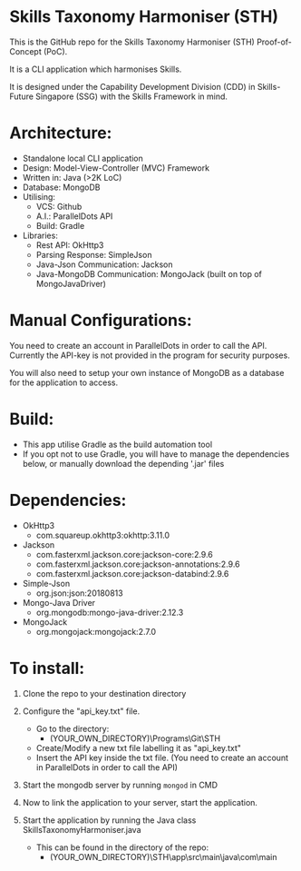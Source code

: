# Skills Taxonomy Harmoniser (STH)
This is the GitHub repo for the Skills 
Taxonomy Harmoniser (STH) Proof-of-Concept (PoC).

It is a CLI application which harmonises Skills.

It is designed under the Capability Development Division (CDD) in Skills-Future Singapore (SSG) with the Skills Framework in mind. 

# Architecture:

* Standalone local CLI application
* Design: Model-View-Controller (MVC) Framework
* Written in: Java (>2K LoC)
* Database: MongoDB
* Utilising: 
    * VCS: Github
    * A.I.: ParallelDots API
    * Build: Gradle
* Libraries: 
    * Rest API: OkHttp3 
    * Parsing Response: SimpleJson
    * Java-Json Communication: Jackson
    * Java-MongoDB Communication: MongoJack (built on top of MongoJavaDriver)


# Manual Configurations:

You need to create an account in ParallelDots in order to call the API.
Currently the API-key is not provided in the program for security purposes.

You will also need to setup your own instance of MongoDB as a database for the application to access.

# Build:

* This app utilise Gradle as the build automation tool
* If you opt not to use Gradle, you will have to manage the dependencies below, or manually download the depending '.jar' files

# Dependencies:
* OkHttp3
    * com.squareup.okhttp3:okhttp:3.11.0
* Jackson
    * com.fasterxml.jackson.core:jackson-core:2.9.6
    * com.fasterxml.jackson.core:jackson-annotations:2.9.6
    * com.fasterxml.jackson.core:jackson-databind:2.9.6
* Simple-Json
    * org.json:json:20180813
* Mongo-Java Driver
    * org.mongodb:mongo-java-driver:2.12.3
* MongoJack
    * org.mongojack:mongojack:2.7.0

# To install:
1. Clone the repo to your destination directory

2. Configure the "api_key.txt" file.
    * Go to the directory:
        * (YOUR_OWN_DIRECTORY)\Programs\Git\STH
    * Create/Modify a new txt file labelling it as "api_key.txt" 
    * Insert the API key inside the txt file. (You need to create an account in ParallelDots in order to call the API)

3. Start the mongodb server by running `mongod` in CMD

4. Now to link the application to your server, start the application.

5. Start the application by running the Java class SkillsTaxonomyHarmoniser.java
    * This can be found in the directory of the repo:
        * (YOUR_OWN_DIRECTORY)\STH\app\src\main\java\com\main 
